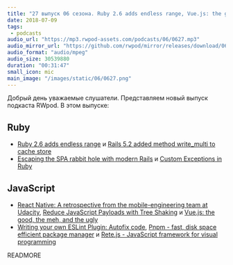 ```yaml
---
title: "27 выпуск 06 сезона. Ruby 2.6 adds endless range, Vue.js: the good, the meh, and the ugly, Pnpm, Rete.js и прочее"
date: 2018-07-09
tags:
 - podcasts
audio_url: "https://mp3.rwpod-assets.com/podcasts/06/0627.mp3"
audio_mirror_url: "https://github.com/rwpod/mirror/releases/download/06.27/0627.mp3"
audio_format: "audio/mpeg"
audio_size: 30539880
duration: "00:31:47"
small_icon: mic
main_image: "/images/static/06/0627.png"
---
```


Добрый день уважаемые слушатели. Представляем новый выпуск подкаста RWpod. В этом выпуске:

## Ruby

 - [Ruby 2.6 adds endless range](https://blog.bigbinary.com/2018/07/04/ruby-2-6-adds-endless-range.html) и [Rails 5.2 added method write_multi to cache store](https://blog.bigbinary.com/2018/07/03/rails-5.2-adds-write_multi-for-cache-writes)
 - [Escaping the SPA rabbit hole with modern Rails](https://medium.com/@jmanrubia/escaping-the-spa-rabbit-hole-with-turbolinks-903f942bf52c) и [Custom Exceptions in Ruby](https://blog.appsignal.com/2018/07/03/custom-exceptions-in-ruby.html)

## JavaScript

 - [React Native: A retrospective from the mobile-engineering team at Udacity](https://engineering.udacity.com/react-native-a-retrospective-from-the-mobile-engineering-team-at-udacity-89975d6a8102), [Reduce JavaScript Payloads with Tree Shaking](https://developers.google.com/web/fundamentals/performance/optimizing-javascript/tree-shaking/) и [Vue.js: the good, the meh, and the ugly](https://medium.com/@Pier/vue-js-the-good-the-meh-and-the-ugly-82800bbe6684)
 - [Writing your own ESLint Plugin: Autofix code](https://frontendmayhem.com/writing-your-own-eslint-plugin-autofix-code/), [Pnpm - fast, disk space efficient package manager](https://pnpm.js.org/) и [Rete.js - JavaScript framework for visual programming](https://github.com/retejs/rete)

READMORE
